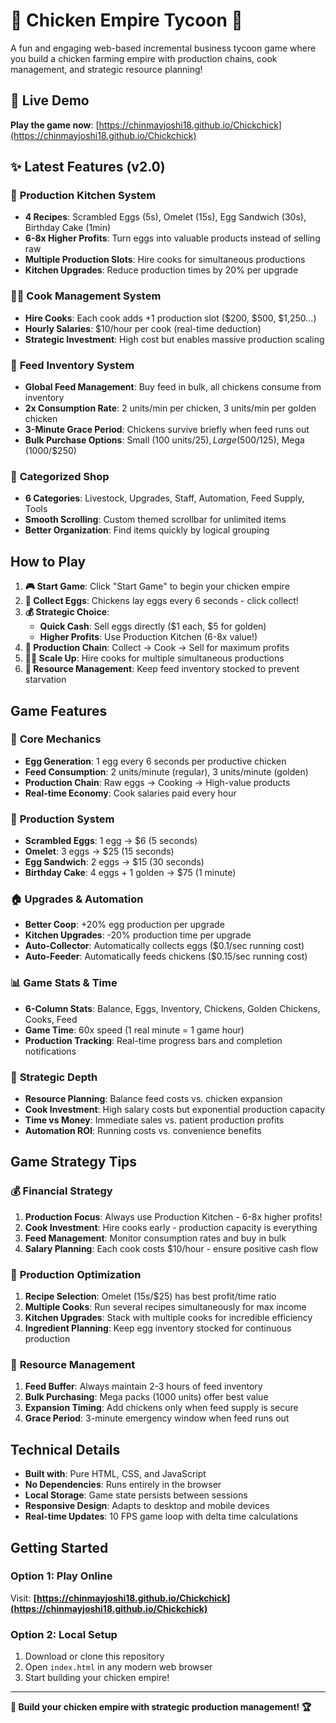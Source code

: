 # 🐔 Chicken Empire Tycoon 🥚

A fun and engaging web-based incremental business tycoon game where you build a chicken farming empire with production chains, cook management, and strategic resource planning!

## 🚀 **Live Demo**

**Play the game now**: [https://chinmayjoshi18.github.io/Chickchick](https://chinmayjoshi18.github.io/Chickchick)

## ✨ **Latest Features (v2.0)**

### 🍳 **Production Kitchen System**
- **4 Recipes**: Scrambled Eggs (5s), Omelet (15s), Egg Sandwich (30s), Birthday Cake (1min)
- **6-8x Higher Profits**: Turn eggs into valuable products instead of selling raw
- **Multiple Production Slots**: Hire cooks for simultaneous productions
- **Kitchen Upgrades**: Reduce production times by 20% per upgrade

### 👨‍🍳 **Cook Management System**
- **Hire Cooks**: Each cook adds +1 production slot ($200, $500, $1,250...)
- **Hourly Salaries**: $10/hour per cook (real-time deduction)
- **Strategic Investment**: High cost but enables massive production scaling

### 🌾 **Feed Inventory System**
- **Global Feed Management**: Buy feed in bulk, all chickens consume from inventory
- **2x Consumption Rate**: 2 units/min per chicken, 3 units/min per golden chicken
- **3-Minute Grace Period**: Chickens survive briefly when feed runs out
- **Bulk Purchase Options**: Small (100 units/$25), Large (500/$125), Mega (1000/$250)

### 🛒 **Categorized Shop**
- **6 Categories**: Livestock, Upgrades, Staff, Automation, Feed Supply, Tools
- **Smooth Scrolling**: Custom themed scrollbar for unlimited items
- **Better Organization**: Find items quickly by logical grouping

## How to Play

1. **🎮 Start Game**: Click "Start Game" to begin your chicken empire
2. **🥚 Collect Eggs**: Chickens lay eggs every 6 seconds - click collect!
3. **💰 Strategic Choice**: 
   - **Quick Cash**: Sell eggs directly ($1 each, $5 for golden)
   - **Higher Profits**: Use Production Kitchen (6-8x value!)
4. **🍳 Production Chain**: Collect → Cook → Sell for maximum profits
5. **👨‍🍳 Scale Up**: Hire cooks for multiple simultaneous productions
6. **🌾 Resource Management**: Keep feed inventory stocked to prevent starvation

## Game Features

### 🐔 **Core Mechanics**
- **Egg Generation**: 1 egg every 6 seconds per productive chicken
- **Feed Consumption**: 2 units/minute (regular), 3 units/minute (golden)
- **Production Chain**: Raw eggs → Cooking → High-value products
- **Real-time Economy**: Cook salaries paid every hour

### 🍳 **Production System**
- **Scrambled Eggs**: 1 egg → $6 (5 seconds)
- **Omelet**: 3 eggs → $25 (15 seconds)  
- **Egg Sandwich**: 2 eggs → $15 (30 seconds)
- **Birthday Cake**: 4 eggs + 1 golden → $75 (1 minute)

### 🏠 **Upgrades & Automation**
- **Better Coop**: +20% egg production per upgrade
- **Kitchen Upgrades**: -20% production time per upgrade
- **Auto-Collector**: Automatically collects eggs ($0.1/sec running cost)
- **Auto-Feeder**: Automatically feeds chickens ($0.15/sec running cost)

### 📊 **Game Stats & Time**
- **6-Column Stats**: Balance, Eggs, Inventory, Chickens, Golden Chickens, Cooks, Feed
- **Game Time**: 60x speed (1 real minute = 1 game hour)
- **Production Tracking**: Real-time progress bars and completion notifications

### 🎯 **Strategic Depth**
- **Resource Planning**: Balance feed costs vs. chicken expansion
- **Cook Investment**: High salary costs but exponential production capacity
- **Time vs Money**: Immediate sales vs. patient production profits
- **Automation ROI**: Running costs vs. convenience benefits

## Game Strategy Tips

### 💰 **Financial Strategy**
1. **Production Focus**: Always use Production Kitchen - 6-8x higher profits!
2. **Cook Investment**: Hire cooks early - production capacity is everything
3. **Feed Management**: Monitor consumption rates and buy in bulk
4. **Salary Planning**: Each cook costs $10/hour - ensure positive cash flow

### 🍳 **Production Optimization** 
1. **Recipe Selection**: Omelet (15s/$25) has best profit/time ratio
2. **Multiple Cooks**: Run several recipes simultaneously for max income
3. **Kitchen Upgrades**: Stack with multiple cooks for incredible efficiency
4. **Ingredient Planning**: Keep egg inventory stocked for continuous production

### 🌾 **Resource Management**
1. **Feed Buffer**: Always maintain 2-3 hours of feed inventory
2. **Bulk Purchasing**: Mega packs (1000 units) offer best value
3. **Expansion Timing**: Add chickens only when feed supply is secure
4. **Grace Period**: 3-minute emergency window when feed runs out

## Technical Details

- **Built with**: Pure HTML, CSS, and JavaScript
- **No Dependencies**: Runs entirely in the browser
- **Local Storage**: Game state persists between sessions
- **Responsive Design**: Adapts to desktop and mobile devices
- **Real-time Updates**: 10 FPS game loop with delta time calculations

## Getting Started

### Option 1: Play Online
Visit: **[https://chinmayjoshi18.github.io/Chickchick](https://chinmayjoshi18.github.io/Chickchick)**

### Option 2: Local Setup
1. Download or clone this repository
2. Open `index.html` in any modern web browser
3. Start building your chicken empire!

---

**🐔 Build your chicken empire with strategic production management! 🏆**
